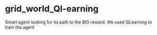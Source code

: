 # grid_world_Ql-earning
Smart agent looking for its path to the BIG reward. We used QLearning to train the agent
